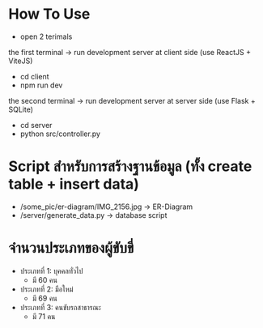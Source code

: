 # How To Use

- open 2 terimals

the first terminal -> run development server at client side (use ReactJS + ViteJS)
- cd client
- npm run dev

the second terminal -> run development server at server side (use Flask + SQLite)
- cd server
- python src/controller.py

# Script สำหรับการสร้างฐานข้อมูล (ทั้ง create table + insert data)
- /some_pic/er-diagram/IMG_2156.jpg -> ER-Diagram
- /server/generate_data.py -> database script

# จำนวนประเภทของผู้ขับขี่
- ประเภทที่ 1: บุคคลทั่วไป
    - มี 60 คน
- ประเภทที่ 2: มือใหม่
    - มี 69 คน
- ประเภทที่ 3: คนขับรถสาธารณะ
    - มี 71 คน